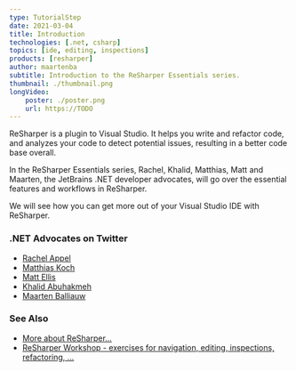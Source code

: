 ```yaml
---
type: TutorialStep
date: 2021-03-04
title: Introduction
technologies: [.net, csharp]
topics: [ide, editing, inspections]
products: [resharper]
author: maartenba
subtitle: Introduction to the ReSharper Essentials series.
thumbnail: ./thumbnail.png
longVideo: 
    poster: ./poster.png
    url: https://TODO
---
```


ReSharper is a plugin to Visual Studio. It helps you write and refactor code, and analyzes your code to detect potential issues, resulting in a better code base overall.

In the ReSharper Essentials series, Rachel, Khalid, Matthias, Matt and Maarten, the JetBrains .NET developer advocates, will go over the essential features and workflows in ReSharper.

We will see how you can get more out of your Visual Studio IDE with ReSharper.

### .NET Advocates on Twitter

- [Rachel Appel](https://www.twitter.com/RachelAppel)
- [Matthias Koch](https://www.twitter.com/matkoch87)
- [Matt Ellis](https://www.twitter.com/citizenmatt)
- [Khalid Abuhakmeh](https://www.twitter.com/buhakmeh)
- [Maarten Balliauw](https://www.twitter.com/MaartenBalliauw)

### See Also

- [More about ReSharper...](https://www.jetbrains.com/resharper/)
- [ReSharper Workshop - exercises for navigation, editing, inspections, refactoring, ...](https://github.com/JetBrains/resharper-rider-samples)
